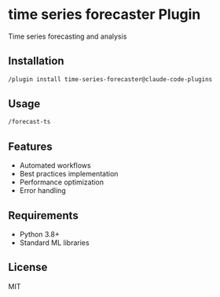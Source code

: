 # time series forecaster Plugin

Time series forecasting and analysis

## Installation

```bash
/plugin install time-series-forecaster@claude-code-plugins
```

## Usage

```bash
/forecast-ts
```

## Features

- Automated workflows
- Best practices implementation
- Performance optimization
- Error handling

## Requirements

- Python 3.8+
- Standard ML libraries

## License

MIT
